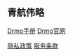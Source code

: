## 青航伟略


[Drmo手册](使用手册/Drmo使用手册.htm)
[Drmo官网](Doc1.htm)





[隐私政策](Document/PrivacyPolicy.htm)
[服务条款](Document/TermsOfService.htm)

